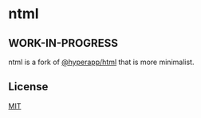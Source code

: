 # ntml

## WORK-IN-PROGRESS

ntml is a fork of [@hyperapp/html](https://github.com/jorgebucaran/hyperapp/tree/master/pkg/html) that is more minimalist.

## License

[MIT](LICENSE.md)
